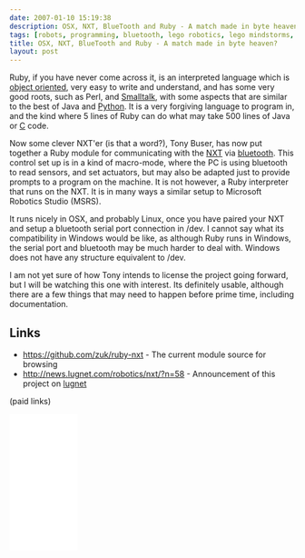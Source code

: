 ```yaml
---
date: 2007-01-10 15:19:38
description: OSX, NXT, BlueTooth and Ruby - A match made in byte heaven?
tags: [robots, programming, bluetooth, lego robotics, lego mindstorms, lego nxt]
title: OSX, NXT, BlueTooth and Ruby - A match made in byte heaven?
layout: post
---
```

Ruby, if you have never come across it, is an interpreted language which is [object oriented](/wiki/object_oriented.html "Object Oriented"), very easy to write and understand, and has some very good roots, such as Perl, and [Smalltalk](/wiki/smalltalk.html "An Object Oriented Programming Language"), with some aspects that are similar to the best of Java and [Python](/wiki/python.html "Python"). It is a very forgiving language to program in, and the kind where 5 lines of Ruby can do what may take 500 lines of Java or [C](/wiki/c_language.html "A very common and popular programming language") code.

Now some clever NXT'er (is that a word?), Tony Buser, has now put together a Ruby module for communicating with the [NXT](/wiki/nxt.html "Lego's NeXT generation robotics kit") via [bluetooth](/wiki/bluetooth.html "Bluetooth"). This control set up is in a kind of macro-mode, where the PC is using bluetooth to read sensors, and set actuators, but may also be adapted just to provide prompts to a program on the machine. It is not however, a Ruby interpreter that runs on the NXT. It is in many ways a similar setup to Microsoft Robotics Studio (MSRS).

It runs nicely in OSX, and probably Linux, once you have paired your NXT and setup a bluetooth serial port connection in /dev. I cannot say what its compatibility in Windows would be like, as although Ruby runs in Windows, the serial port and bluetooth may be much harder to deal with. Windows does not have any structure equivalent to /dev.

I am not yet sure of how Tony intends to license the project going forward, but I will be watching this one with interest. Its definitely usable, although there are a few things that may need to happen before prime time, including documentation.

## Links

* <https://github.com/zuk/ruby-nxt> - The current module source for browsing
* <http://news.lugnet.com/robotics/nxt/?n=58> - Announcement of this project on [lugnet](/wiki/lugnet.html "Lego Users Group Network")

(paid links)

<iframe style="width:120px;height:240px;" marginwidth="0" marginheight="0" scrolling="no" frameborder="0" src="//ws-eu.amazon-adsystem.com/widgets/q?ServiceVersion=20070822&OneJS=1&Operation=GetAdHtml&MarketPlace=GB&source=ss&ref=as_ss_li_til&ad_type=product_link&tracking_id=orionrobots-21&language=en_GB&marketplace=amazon&region=GB&placement=B082WD5YV9&asins=B082WD5YV9&linkId=e40e6e6802507d8646f3131923f1dea1&show_border=true&link_opens_in_new_window=true"></iframe><!-- lego mindstorms review 2021 -->
